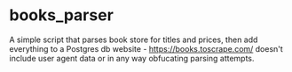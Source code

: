 # books_parser
A simple script that parses book store for titles and prices, then add everything to a Postgres db
website - https://books.toscrape.com/
doesn't include user agent data or in any way obfucating parsing attempts.
